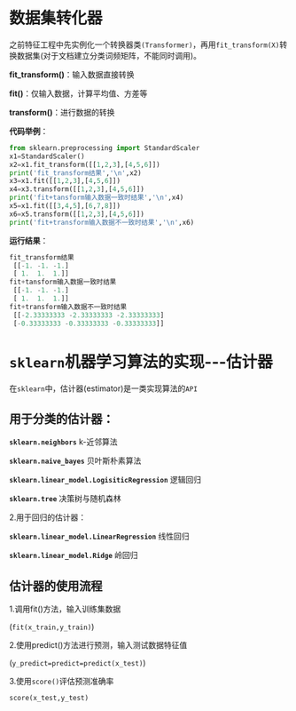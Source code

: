 # 数据集转化器

之前特征工程中先实例化一个转换器类`(Transformer)`，再用`fit_transform(X)`转换数据集(对于文档建立分类词频矩阵，不能同时调用)。

**fit_transform()**：输入数据直接转换

**fit()**：仅输入数据，计算平均值、方差等

**transform()**：进行数据的转换

**代码举例**：

```python
from sklearn.preprocessing import StandardScaler
x1=StandardScaler()
x2=x1.fit_transform([[1,2,3],[4,5,6]])
print('fit_transform结果','\n',x2)
x3=x1.fit([[1,2,3],[4,5,6]])
x4=x3.transform([[1,2,3],[4,5,6]])
print('fit+tansform输入数据一致时结果','\n',x4)
x5=x1.fit([[3,4,5],[6,7,8]])
x6=x5.transform([[1,2,3],[4,5,6]])
print('fit+transform输入数据不一致时结果','\n',x6)
```

**运行结果**：

```python
fit_transform结果 
 [[-1. -1. -1.]
 [ 1.  1.  1.]]
fit+tansform输入数据一致时结果 
 [[-1. -1. -1.]
 [ 1.  1.  1.]]
fit+transform输入数据不一致时结果 
 [[-2.33333333 -2.33333333 -2.33333333]
 [-0.33333333 -0.33333333 -0.33333333]]
```

# `sklearn`机器学习算法的实现---估计器

在`sklearn`中，估计器(estimator)是一类实现算法的`API`

## 用于分类的估计器：

**`sklearn.neighbors`**   k-近邻算法

**`sklearn.naive_bayes`**  贝叶斯朴素算法

**`sklearn.linear_model.LogisiticRegression`**  逻辑回归

**`sklearn.tree`**   决策树与随机森林

2.用于回归的估计器：

**`sklearn.linear_model.LinearRegression`**  线性回归

**`sklearn.linear_model.Ridge`**   岭回归

## 估计器的使用流程

1.调用fit()方法，输入训练集数据

(`fit(x_train,y_train)`)

2.使用predict()方法进行预测，输入测试数据特征值

(`y_predict=predict=predict(x_test)`)

3.使用`score()`评估预测准确率

`score(x_test,y_test)`

